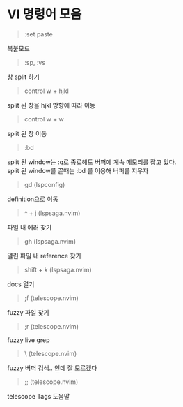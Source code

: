 # VI 명령어 모음

> :set paste

복붙모드

> :sp, :vs

창 split 하기

> control w + hjkl 

split 된 창을 hjkl 방향에 따라 이동

> control w + w

split 된 창 이동

> :bd

split 된 window는 :q로 종료해도 버퍼에 계속 메모리를 잡고 있다.  
split 된 window를 끌때는 :bd 를 이용해 버퍼를 지우자

> gd (lspconfig)

definition으로 이동

> ^ + j (lspsaga.nvim)

파일 내 에러 찾기

> gh (lspsaga.nvim)

열린 파일 내 reference 찾기

> shift + k (lspsaga.nvim)

docs 열기

> ;f (telescope.nvim)

fuzzy 파일 찾기

> ;r (telescope.nvim)

fuzzy live grep

> \\ (telescope.nvim)

fuzzy 버퍼 검색.. 인데 잘 모르겠다

> ;; (telescope.nvim)

telescope Tags 도움말

